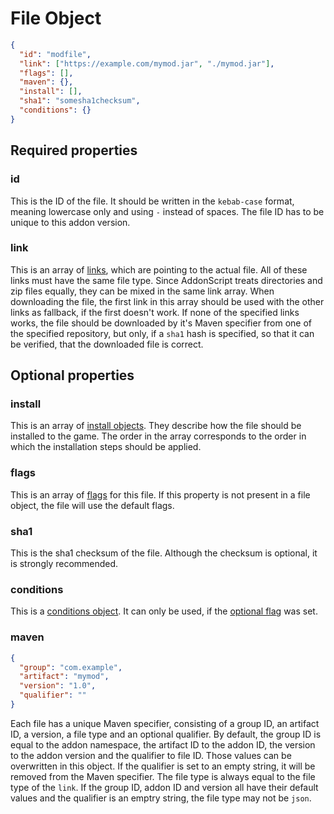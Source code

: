 # File Object

```json
{
  "id": "modfile",
  "link": ["https://example.com/mymod.jar", "./mymod.jar"],
  "flags": [],
  "maven": {},
  "install": [],
  "sha1": "somesha1checksum",
  "conditions": {}
}
```

## Required properties

### id

This is the ID of the file.
It should be written in the `kebab-case` format, meaning lowercase only and using `-` instead of spaces.
The file ID has to be unique to this addon version.

### link

This is an array of [links](../concepts/links.md), which are pointing to the actual file. All of these links must
have the same file type. Since AddonScript treats directories and zip files equally, 
they can be mixed in the same link array. When downloading the file,
the first link in this array should be used with the other links as fallback, if the first doesn't work.
If none of the specified links works, the file should be downloaded by it's Maven
specifier from one of the specified repository, but only, if a `sha1` hash is specified, so that it can be
verified, that the downloaded file is correct.

## Optional properties

### install

This is an array of [install objects](install.md). They describe how the file should be installed to the game.
The order in the array corresponds to the order in which the installation steps should be applied.

### flags

This is an array of [flags](../concepts/flags.md) for this file. If this property is not present in a file object, the file will use the default flags.

### sha1

This is the sha1 checksum of the file. Although the checksum is optional, it is strongly recommended.

### conditions

This is a [conditions object](conditions.md). It can only be used, if the [optional flag](../concepts/flags.md) was set.

### maven

```json
{
  "group": "com.example",
  "artifact": "mymod",
  "version": "1.0",
  "qualifier": ""
}
```

Each file has a unique Maven specifier, consisting of a group ID, an artifact ID, a version, a file type and an optional qualifier.
By default, the group ID is equal to the addon namespace, the artifact ID to the addon ID, the version to the addon version and
the qualifier to file ID. Those values can be overwritten in this object. If the qualifier is set to an empty string, it will be
removed from the Maven specifier. The file type is always equal to the file type of the `link`. If the group ID, addon ID and version
all have their default values and the qualifier is an emptry string, the file type may not be `json`.
